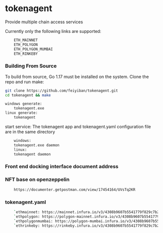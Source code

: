 # tokenagent
Provide multiple chain access services

Currently only the following links are supported:
```bash
    ETH_MAINNET
    ETH_POLYGON
    ETH_POLYGON_MUMBAI
    ETH_RINKEBY
```

### Building From Source

To build from source, Go 1.17  must be
installed on the system. Clone the repo and run
make:
```bash
git clone https://github.com/feiyiban/tokenagent.git
cd tokenagent && make

windows generate:
    tokenagent.exe
linux generate:
    tokenagent
```
start service:
The tokenagent app and tokenagent.yaml configuration file are in the same directory
```bash
    windows:
    tokenagent.exe daemon
    linux:
    tokenagent daemon
```

### Front end docking interface document address
### NFT base on openzeppelin
```bash
    https://documenter.getpostman.com/view/17454164/UVsTq2KR
```

### tokenagent.yaml
```bash
    `ethmainnet: https://mainnet.infura.io/v3/4308b9607b5541779f829c7b28f16866` Corresponding front-end docking dictionary `ETH_MAINNET`
    `ethpolygon: https://polygon-mainnet.infura.io/v3/4308b9607b5541779f829c7b28f16866` Corresponding front-end docking dictionary `ETH_POLYGON`
    `ethpolygonmumbai: https://polygon-mumbai.infura.io/v3/4308b9607b5541779f829c7b28f16866` Corresponding front-end docking dictionary `ETH_POLYGON_MUMBAI`
    `ethrinkeby: https://rinkeby.infura.io/v3/4308b9607b5541779f829c7b28f16866` Corresponding front-end docking dictionary `ETH_RINKEBY`
```
